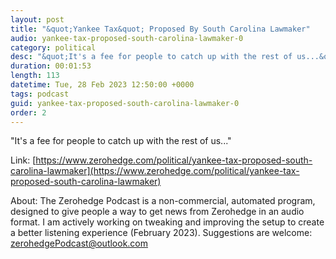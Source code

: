 ```yaml
---
layout: post
title: "&quot;Yankee Tax&quot; Proposed By South Carolina Lawmaker"
audio: yankee-tax-proposed-south-carolina-lawmaker-0
category: political
desc: "&quot;It's a fee for people to catch up with the rest of us...&quot;"
duration: 00:01:53
length: 113
datetime: Tue, 28 Feb 2023 12:50:00 +0000
tags: podcast
guid: yankee-tax-proposed-south-carolina-lawmaker-0
order: 2
---
```

&quot;It's a fee for people to catch up with the rest of us...&quot;

Link: [https://www.zerohedge.com/political/yankee-tax-proposed-south-carolina-lawmaker](https://www.zerohedge.com/political/yankee-tax-proposed-south-carolina-lawmaker)

About: The Zerohedge Podcast is a non-commercial, automated program, designed to give people a way to get news from Zerohedge in an audio format.  I am actively working on tweaking and improving the setup to create a better listening experience (February 2023).  Suggestions are welcome: [zerohedgePodcast@outlook.com](mailto:zerohedgePodcast@outlook.com)